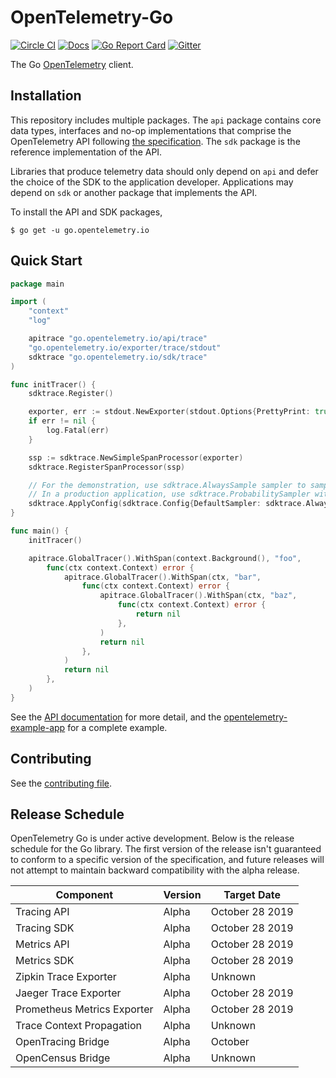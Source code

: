 # OpenTelemetry-Go

[![Circle CI](https://circleci.com/gh/open-telemetry/opentelemetry-go.svg?style=svg)](https://circleci.com/gh/open-telemetry/opentelemetry-go)
[![Docs](https://godoc.org/go.opentelemetry.io?status.svg)](http://godoc.org/go.opentelemetry.io)
[![Go Report Card](https://goreportcard.com/badge/go.opentelemetry.io)](https://goreportcard.com/report/go.opentelemetry.io)
[![Gitter](https://badges.gitter.im/open-telemetry/opentelemetry-go.svg)](https://gitter.im/open-telemetry/opentelemetry-go?utm_source=badge&utm_medium=badge&utm_campaign=pr-badge)

The Go [OpenTelemetry](https://opentelemetry.io/) client.

## Installation

This repository includes multiple packages. The `api`
package contains core data types, interfaces and no-op implementations that comprise the OpenTelemetry API following
[the
specification](https://github.com/open-telemetry/opentelemetry-specification).
The `sdk` package is the reference implementation of the API.

Libraries that produce telemetry data should only depend on `api`
and defer the choice of the SDK to the application developer. Applications may
depend on `sdk` or another package that implements the API.

To install the API and SDK packages,

```
$ go get -u go.opentelemetry.io
```

## Quick Start

```go
package main

import (
	"context"
	"log"

	apitrace "go.opentelemetry.io/api/trace"
	"go.opentelemetry.io/exporter/trace/stdout"
	sdktrace "go.opentelemetry.io/sdk/trace"
)

func initTracer() {
	sdktrace.Register()

	exporter, err := stdout.NewExporter(stdout.Options{PrettyPrint: true})
	if err != nil {
		log.Fatal(err)
	}

	ssp := sdktrace.NewSimpleSpanProcessor(exporter)
	sdktrace.RegisterSpanProcessor(ssp)

	// For the demonstration, use sdktrace.AlwaysSample sampler to sample all traces.
	// In a production application, use sdktrace.ProbabilitySampler with a desired probability.
	sdktrace.ApplyConfig(sdktrace.Config{DefaultSampler: sdktrace.AlwaysSample()})
}

func main() {
	initTracer()

	apitrace.GlobalTracer().WithSpan(context.Background(), "foo",
		func(ctx context.Context) error {
			apitrace.GlobalTracer().WithSpan(ctx, "bar",
				func(ctx context.Context) error {
					apitrace.GlobalTracer().WithSpan(ctx, "baz",
						func(ctx context.Context) error {
							return nil
						},
					)
					return nil
				},
			)
			return nil
		},
	)
}

```

See the [API
documentation](https://go.opentelemetry.io/) for more
detail, and the
[opentelemetry-example-app](./example/README.md)
for a complete example.

## Contributing

See the [contributing file](CONTRIBUTING.md).

## Release Schedule

OpenTelemetry Go is under active development. Below is the release schedule
for the Go library. The first version of the release isn't guaranteed to conform
to a specific version of the specification, and future releases will not
attempt to maintain backward compatibility with the alpha release.

| Component                   | Version | Target Date     |
| --------------------------- | ------- | --------------- |
| Tracing API                 | Alpha   | October 28 2019 |
| Tracing SDK                 | Alpha   | October 28 2019 |
| Metrics API                 | Alpha   | October 28 2019 |
| Metrics SDK                 | Alpha   | October 28 2019 |
| Zipkin Trace Exporter       | Alpha   | Unknown         |
| Jaeger Trace Exporter       | Alpha   | October 28 2019 |
| Prometheus Metrics Exporter | Alpha   | October 28 2019 |
| Trace Context Propagation   | Alpha   | Unknown         |
| OpenTracing Bridge          | Alpha   | October         |
| OpenCensus Bridge           | Alpha   | Unknown         |
